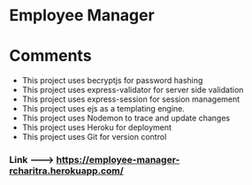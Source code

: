 # Employee Manager 
# Comments
- This project uses becryptjs for password hashing
- This project uses express-validator for server side validation
- This project uses express-session for session management
- This project uses ejs as a templating engine.
- This project uses Nodemon to trace and update changes
- This project uses Heroku for deployment 
- This project uses Git for version control

### Link ---> https://employee-manager-rcharitra.herokuapp.com/